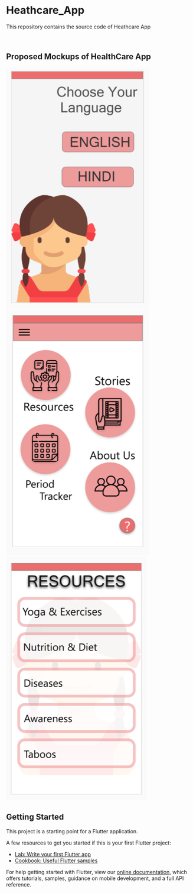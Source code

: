 # Heathcare_App

This repository contains the source code of Heathcare App

<br>

## Proposed Mockups of HealthCare App

![alt text](pg_1.png)
![alt text](pg_2.png)
![alt text](pg_3.png)

## Getting Started

This project is a starting point for a Flutter application.

A few resources to get you started if this is your first Flutter project:

- [Lab: Write your first Flutter app](https://flutter.dev/docs/get-started/codelab)
- [Cookbook: Useful Flutter samples](https://flutter.dev/docs/cookbook)

For help getting started with Flutter, view our
[online documentation](https://flutter.dev/docs), which offers tutorials,
samples, guidance on mobile development, and a full API reference.
